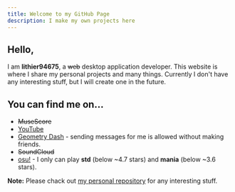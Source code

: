 ```yaml
---
title: Welcome to my GitHub Page
description: I make my own projects here
---
```


## Hello,

I am **lithier94675**, a ~~web~~ desktop application developer. This website is where I share my personal projects and many things. Currently I don't have any interesting stuff, but I will create one in the future.

## You can find me on...

- ~~MuseScore~~
- [YouTube](https://youtube.com/@lithier94675)
- [Geometry Dash](https://gdbrowser.com/u/lithier94675) - sending messages for me is allowed without making friends.
- ~~SoundCloud~~ 
- [osu!](https://osu.ppy.sh/users/34649968) - I only can play **std** (below ~4.7 stars) and **mania** (below ~3.6 stars).

**Note:** Please chack out [my personal repository](https://github.com/lithier94675/lithier94675) for any interesting stuff.
